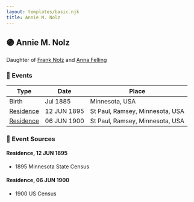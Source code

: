 ```yaml
---
layout: templates/basic.njk
title: Annie M. Nolz
---
```

## 🟣 Annie M. Nolz

Daughter of [Frank Nolz](/people/6/61628928) and [Anna Felling](/people/1/1735561)

### 📆 Events

Type | Date | Place
------ | ------ | ------
Birth | Jul 1885 | Minnesota, USA
[Residence](#event-event-0) | 12 JUN 1895 | St Paul, Ramsey, Minnesota, USA
[Residence](#event-event-1) | 06 JUN 1900 | St Paul, Ramsey, Minnesota, USA

### 📰 Event Sources

#### <a id="event-event-0"></a> Residence, 12 JUN 1895
* 1895 Minnesota State Census

#### <a id="event-event-1"></a> Residence, 06 JUN 1900
* 1900 US Census
